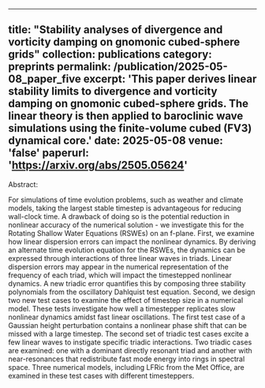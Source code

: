 
---
title: "Stability analyses of divergence and vorticity damping on gnomonic cubed-sphere grids"
collection: publications
category: preprints
permalink: /publication/2025-05-08_paper_five
excerpt: 'This paper derives linear stability limits to divergence and vorticity damping on gnomonic cubed-sphere grids. The linear theory is then applied to baroclinic wave simulations using the finite-volume cubed (FV3) dynamical core.'
date: 2025-05-08
venue: 'false'
paperurl: 'https://arxiv.org/abs/2505.05624'
---

Abstract:

For simulations of time evolution problems, such as weather and climate models, taking the largest stable timestep is advantageous for reducing wall-clock time. A drawback of doing so is the potential reduction in nonlinear accuracy of the numerical solution - we investigate this for the Rotating Shallow Water Equations (RSWEs) on an f-plane. First, we examine how linear dispersion errors can impact the nonlinear dynamics. By deriving an alternate time evolution equation for the RSWEs, the dynamics can be expressed through interactions of three linear waves in triads. Linear dispersion errors may appear in the numerical representation of the frequency of each triad, which will impact the timestepped nonlinear dynamics. A new triadic error quantifies this by composing three stability polynomials from the oscillatory Dahlquist test equation. Second, we design two new test cases to examine the effect of timestep size in a numerical model. These tests investigate how well a timestepper replicates slow nonlinear dynamics amidst fast linear oscillations. The first test case of a Gaussian height perturbation contains a nonlinear phase shift that can be missed with a large timestep. The second set of triadic test cases excite a few linear waves to instigate specific triadic interactions. Two triadic cases are examined: one with a dominant directly resonant triad and another with near-resonances that redistribute fast mode energy into rings in spectral space. Three numerical models, including LFRic from the Met Office, are examined in these test cases with different timesteppers.
